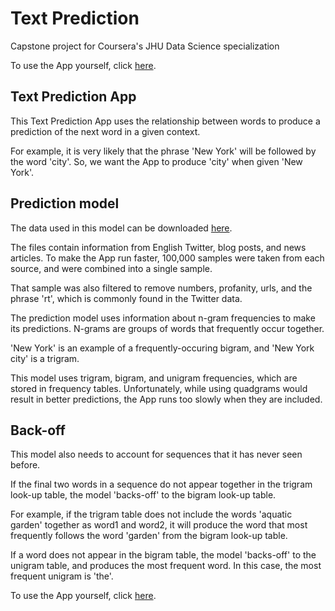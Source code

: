 # Text Prediction
Capstone project for Coursera's JHU Data Science specialization

To use the App yourself, click [here](https://mackenzieyoung.shinyapps.io/text-predict/).

## Text Prediction App
This Text Prediction App uses the relationship between words to produce a prediction of the next word in a given context.

For example, it is very likely that the phrase 'New York' will be followed by the word 'city'. So, we want the App to produce 'city' when given 'New York'.

## Prediction model
The data used in this model can be downloaded [here](https://d396qusza40orc.cloudfront.net/dsscapstone/dataset/Coursera-SwiftKey.zip). 

The files contain information from English Twitter, blog posts, and news articles. To make the App run faster, 100,000 samples were taken from each source, and were combined into a single sample.

That sample was also filtered to remove numbers, profanity, urls, and the phrase 'rt', which is commonly found in the Twitter data.

The prediction model uses information about n-gram frequencies to make its predictions. N-grams are groups of words that frequently occur together.

'New York' is an example of a frequently-occuring bigram, and 'New York city' is a trigram.

This model uses trigram, bigram, and unigram frequencies, which are stored in frequency tables. Unfortunately, while using quadgrams would result in better predictions, the App runs too slowly when they are included.

## Back-off
This model also needs to account for sequences that it has never seen before.

If the final two words in a sequence do not appear together in the trigram look-up table, the model 'backs-off' to the bigram look-up table.

For example, if the trigram table does not include the words 'aquatic garden' together as word1 and word2, it will produce the word that most frequently follows the word 'garden' from the bigram look-up table.

If a word does not appear in the bigram table, the model 'backs-off' to the unigram table, and produces the most frequent word. In this case, the most frequent unigram is 'the'.

To use the App yourself, click [here](https://mackenzieyoung.shinyapps.io/text-predict/).

